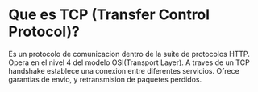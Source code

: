 # Que es TCP (Transfer Control Protocol)?
Es un protocolo de comunicacion dentro de la suite de protocolos HTTP. Opera en el nivel 4 del modelo OSI(Transport Layer). A traves de un TCP handshake establece una conexion entre diferentes servicios. Ofrece garantias de envio, y retransmision de paquetes perdidos.